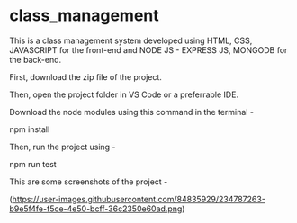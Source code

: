 # class_management
This is a class management system developed using HTML, CSS, JAVASCRIPT for the front-end and NODE JS - EXPRESS JS, MONGODB for the back-end.

First, download the zip file of the project.

Then, open the project folder in VS Code or a preferrable IDE.

Download the node modules using this command in the terminal - 

npm install

Then, run the project using - 

npm run test

This are some screenshots of the project - 

(https://user-images.githubusercontent.com/84835929/234787263-b9e5f4fe-f5ce-4e50-bcff-36c2350e60ad.png)
